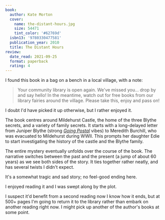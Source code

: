 ```yaml
---
book:
  author: Kate Morton
  cover:
    name: the-distant-hours.jpg
    size: 54471
    tint_color: '#62769d'
  isbn13: '9780330477581'
  publication_year: 2010
  title: The Distant Hours
review:
  date_read: 2021-09-25
  format: paperback
  rating: 4
---
```


I found this book in a bag on a bench in a local village, with a note:

> Your community library is open again.
> We've missed you… drop by and say hello!
> In the meantime, watch out for free books from our library fairies around the village.
> Please take this, enjoy and pass on!

I doubt I'd have picked it up otherwise, but I rather enjoyed it.

The book centres around Mildehurst Castle, the home of the three Blythe secrets, and a variety of family secrets.
It starts with a long-delayed letter from Juniper Blythe (strong [*Going Postal*](/reviews/going-postal/) vibes) to Meredith Burchill, who was evacuated to Mildehurst during WWII.
This prompts her daughter Edie to start investigating the history of the castle and the Blythe family.

The entire mystery eventually unfolds over the course of the book.
The narrative switches between the past and the present (a jump of about 60 years) as we see both sides of the story.
It ties together rather neatly, and has several twists I didn't expect.

It's a somewhat tragic and sad story; no feel-good ending here.

I enjoyed reading it and I was swept along by the plot.

I suspect it'd benefit from a second reading now I know how it ends, but at 500+ pages I'm going to return it to the library rather than embark on another reading right now.
I might pick up another of the author's books at some point.